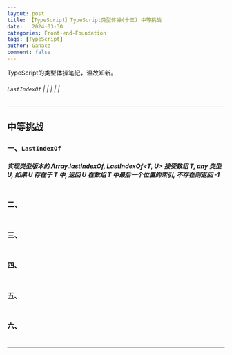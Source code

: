 ```yaml
---
layout: post
title: 【TypeScript】TypeScript类型体操(十三) 中等挑战
date:   2024-03-30
categories: Front-end-Foundation
tags: [TypeScript]
author: Ganace
comment: false
---
```


TypeScript的类型体操笔记，温故知新。

###### `LastIndexOf` |  |  |  |  |

---

## 中等挑战


### 一、`LastIndexOf`

#####  实现类型版本的 Array.lastIndexOf, LastIndexOf<T, U> 接受数组 T, any 类型 U, 如果 U 存在于 T 中, 返回 U 在数组 T 中最后一个位置的索引, 不存在则返回 -1

```ts 

```


### 二、

##### 

```ts 

```


### 三、

##### 

```ts 

```


### 四、

##### 

```ts 

```


### 五、

##### 

```ts 

```



### 六、

##### 

```ts 

```



---

